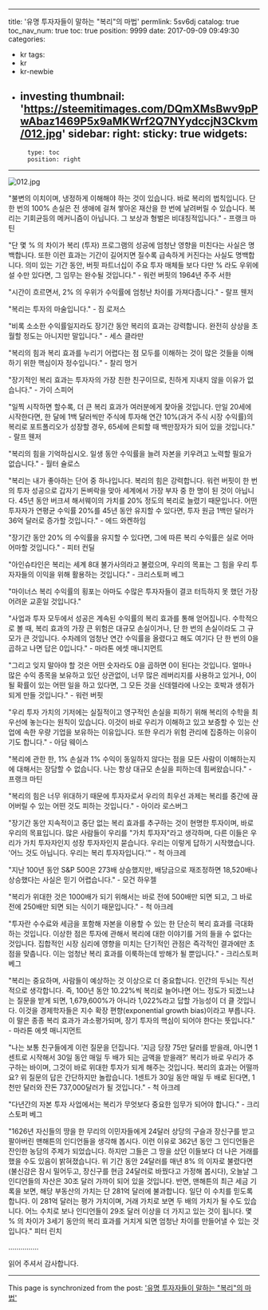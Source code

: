 
---
title: '유명 투자자들이 말하는 "복리"의 마법'
permlink: 5sv6dj
catalog: true
toc_nav_num: true
toc: true
position: 9999
date: 2017-09-09 09:49:30
categories:
- kr
tags:
- kr
- kr-newbie
- investing
thumbnail: 'https://steemitimages.com/DQmXMsBwv9pPwAbaz1469P5x9aMKWrf2Q7NYydccjN3Ckvm/012.jpg'
sidebar:
    right:
        sticky: true
widgets:
    -
        type: toc
        position: right
---


![012.jpg](https://steemitimages.com/DQmXMsBwv9pPwAbaz1469P5x9aMKWrf2Q7NYydccjN3Ckvm/012.jpg)

"불변의 이치이며, 냉정하게 이해해야 하는 것이 있습니다. 바로 복리의 법칙입니다. 단 한 번의 100% 손실은 전 생애에 걸쳐 쌓아온 재산을 한 번에 날려버릴 수 있습니다. 복리는 기회균등의 메커니즘이 아닙니다. 그 보상과 형벌은 비대칭적입니다." - 프랭크 마틴

"단 몇 % 의 차이가 복리 (투자) 프로그램의 성공에 엄청난 영향을 미친다는 사실은 명백합니다. 또한 이런 효과는 기간이 길어지면 질수록 급속하게 커진다는 사실도 명백합니다. 의미 있는 기간 동안, 버핏 파트너십이 주요 투자 매체들 보다 다만 % 라도 우위에 설 수만 있다면, 그 임무는 완수될 것입니다." - 워런 버핏의 1964년 주주 서한 

"시간이 흐르면서, 2% 의 우위가 수익률에 엄청난 차이를 가져다줍니다." - 랄프 웬저 

"복리는 투자의 마술입니다." - 짐 로저스

"비록 소소한 수익률일지라도 장기간 동안 복리의 효과는 강력합니다. 완전히 상상을 초월할 정도는 아니지만 말입니다." - 세스 클라만

"복리의 힘과 복리 효과를 누리기 어렵다는 점 모두를 이해하는 것이 많은 것들을 이해하기 위한 핵심이자 정수입니다." - 찰리 멍거

"장기적인 복리 효과는 투자자의 가장 친한 친구이므로, 친하게 지내지 않을 이유가 없습니다." - 가이 스피어

"일찍 시작하면 할수록, 더 큰 복리 효과가 여러분에게 찾아올 것입니다. 만일 20세에 시작한다면, 한 달에 1백 달러씩만 주식에 투자해 연간 10%(과거 주식 시장 수익률)의 복리로 포트폴리오가 성장할 경우, 65세에 은퇴할 때 백만장자가 되어 있을 것입니다." - 랄프 웬저 

"복리의 힘을 기억하십시오. 일생 동안 수익률을 늘려 자본을 키우려고 노력할 필요가 없습니다." - 월터 슐로스 

"복리는 내가 좋아하는 단어 중 하나입니다. 복리의 힘은 강력합니다. 워런 버핏이 한 번의 투자 성공으로 갑자기 돈벼락을 맞아 세계에서 가장 부자 중 한 명이 된 것이 아닙니다. 45년 동안 버크셔 해서웨이의 가치를 20% 정도의 복리로 늘렸기 때문입니다. 어떤 투자자가 연평균 수익률 20%를 45년 동안 유지할 수 있다면, 투자 원금 1백만 달러가 36억 달러로 증가할 것입니다." - 에드 와켄하임 

"장기간 동안 20% 의 수익률을 유지할 수 있다면, 그에 따른 복리 수익률은 실로 어마어마할 것입니다." - 피터 컨딜

"아인슈타인은 복리는 세계 8대 불가사의라고 불렀으며, 우리의 목표는 그 힘을 우리 투자자들의 이익을 위해 활용하는 것입니다." - 크리스토퍼 베그

"마이너스 복리 수익률의 횡포는 아마도 수많은 투자자들이 결코 터득하지 못 했던 가장 어려운 교훈일 것입니다." 

"사업과 투자 모두에서 성공은 계속된 수익률의 복리 효과를 통해 얻어집니다. 수학적으로 볼 때, 복리 효과의 가장 큰 위험은 대규모 손실이거나, 단 한 번의 손실이라도 그 규모가 큰 것입니다. 수차례의 엄청난 연간 수익률을 올렸다고 해도 여기다 단 한 번의 0을 곱하고 나면 답은 0입니다." - 마라톤 에셋 매니지먼트

"그리고 잊지 말아야 할 것은 어떤 숫자라도 0을 곱하면 0이 된다는 것입니다. 얼마나 많은 수익 종목을 보유하고 있던 상관없이, 너무 많은 레버리지를 사용하고 있거나, 0이 될 확률이 있는 어떤 일을 하고 있다면, 그 모든 것을 신데렐라에 나오는 호박과 생쥐가 되게 만들 것입니다." - 워런 버핏 

"우리 투자 가치의 기저에는 실질적이고 영구적인 손실을 피하기 위해 복리의 수학을 최우선에 놓는다는 원칙이 있습니다. 이것이 바로 우리가 이해하고 있고 보증할 수 있는 산업에 속한 우량 기업을 보유하는 이유입니다. 또한 우리가 위험 관리에 집중하는 이유이기도 합니다." - 아담 웨이스

"복리에 관한 한, 1% 손실과 1% 수익이 동일하지 않다는 점을 모든 사람이 이해하는지에 대해서는 장담할 수 없습니다. 나는 항상 대규모 손실을 피하는데 힘써왔습니다." - 프랭크 마틴

"복리의 힘은 너무 위대하기 때문에 투자자로서 우리의 최우선 과제는 복리를 중간에 끊어버릴 수 있는 어떤 것도 피하는 것입니다." - 아이라 로스버그

"장기간 동안 지속적이고 중단 없는 복리 효과를 추구하는 것이 현명한 투자이며, 바로 우리의 목표입니다. 많은 사람들이 우리를 "가치 투자자"라고 생각하며, 다른 이들은 우리가 가치 투자자인지 성장 투자자인지 묻습니다. 우리는 이렇게 답하기 시작했습니다. '어느 것도 아닙니다. 우리는 복리 투자자입니다.'" - 척 아크레

"지난 100년 동안 S&P 500은 273배 상승했지만, 배당금으로 재조정하면 18,520배나 상승했다는 사실은 믿기 어렵습니다." - 모건 하우젤

"복리가 위대한 것은 1000배가 되기 위해서는 바로 전에 500배만 되면 되고, 그 바로 전에 250배만 되면 되는 식이기 때문입니다." - 척 아크레

"투자란 수수료와 세금을 포함해 자본을 이용할 수 있는 한 단순히 복리 효과를 극대화하는 것입니다. 이상한 점은 투자에 관해서 복리에 대한 이야기를 거의 들을 수 없다는 것입니다. 집합적인 시장 심리에 영향을 미치는 단기적인 관점은 즉각적인 결과에만 초점을 맞춥니다. 이는 엄청난 복리 효과를 이룩하는데 방해가 될 뿐입니다." - 크리스토퍼 베그 

"복리는 중요하며, 사람들이 예상하는 것 이상으로 더 중요합니다. 인간의 두뇌는 직선적으로 생각합니다. 즉, 100년 동안 10.22%씩 복리로 늘어나면 어느 정도가 되겠느냐는 질문을 받게 되면, 1,679,600%가 아니라 1,022%라고 답할 가능성이 더 클 것입니다. 이것을 경제학자들은 지수 확장 편향(exponential growth bias)이라고 부릅니다. 이 말은 종종 복리 효과가 과소평가되며, 장기 투자의 핵심이 되어야 한다는 뜻입니다."  - 마라톤 에셋 매니지먼트 

"나는 보통 친구들에게 이런 질문을 던집니다. '지금 당장 75만 달러를 받을래, 아니면 1센트로 시작해서 30일 동안 매일 두 배가 되는 금액을 받을래?' 복리가 바로 우리가 추구하는 바이며, 그것이 바로 위대한 투자가 되게 해주는 것입니다. 복리의 효과는 어떨까요? 위 질문의 답은 간단하지만 놀랍습니다. 1센트가 30일 동안 매일 두 배로 된다면, 1천만 달러와 잔돈 737,000달러가 될 것입니다." - 척 아크레 

"다년간의 자본 투자 사업에서는 복리가 무엇보다 중요한 임무가 되어야 합니다." - 크리스토퍼 베그 

"1626년 자신들의 땅을 한 무리의 이민자들에게 24달러 상당의 구슬과 장신구를 받고 팔아버린 맨해튼의 인디언들을 생각해 봅시다. 이런 이유로 362년 동안 그 인디언들은 잔인한 농담의 주제가 되었습니다. 하지만 그들은 그 땅을 샀던 이들보다 더 나은 거래를 했을 수도 있음이 밝혀졌습니다. 위 기간 동안 24달러를 매년 8% 의 이자로 불렸다면(불신감은 잠시 밀어두고, 장신구를 현금 24달러로 바꿨다고 가정해 봅시다), 오늘날 그 인디언들의 자산은 30조 달러 가까이 되어 있을 것입니다. 반면, 맨해튼의 최근 세금 기록을 보면, 해당 부동산의 가치는 단 281억 달러에 불과합니다. 일단 이 수치를 믿도록 합니다. 이 281억 달러는 평가 가치이며, 거래 가치로 보면 두 배의 가치가 될 수도 있습니다. 어느 수치로 보나 인디언들이 29조 달러 이상을 더 가지고 있는 것이 됩니다. 몇 % 의 차이가 3세기 동안의 복리 효과를 거치게 되면 엄청난 차이를 만들어낼 수 있는 것입니다." 피터 린치

...............

읽어 주셔서 감사합니다.

- - -

This page is synchronized from the post: ['유명 투자자들이 말하는 "복리"의 마법'](https://steemit.com/@pius.pius/5sv6dj)
